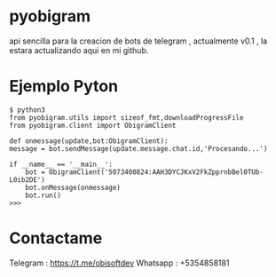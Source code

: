 # pyobigram
api sencilla para la creacion de bots de telegram , actualmente v0.1 , la estara actualizando aqui en mi github.

# Ejemplo Pyton

    $ python3
    from pyobigram.utils import sizeof_fmt,downloadProgressFile
    from pyobigram.client import ObigramClient
    
    def onmessage(update,bot:ObigramClient):
    message = bot.sendMessage(update.message.chat.id,'Procesando...')
    
    if __name__ == '__main__':
        bot = ObigramClient('5073400824:AAH3DYCJKxV2FkZpprnbBel0TUb-L0ib2DE')
        bot.onMessage(onmessage)
        bot.run()
    >>>



# Contactame
Telegram : https://t.me/obisoftdev
Whatsapp : +5354858181

